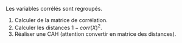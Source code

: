 Les variables corrélés sont regroupés.

1. Calculer de la matrice de corrélation.
2. Calculer les distances $1 - corr(X)^2$.
3. Réaliser une CAH (attention convertir en matrice des distances).
